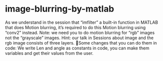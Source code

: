 # image-blurring-by-matlab
As we understand in the session that “imfilter” a built-in function in MATLAB that does Motion blurring, it’s required to do this Motion blurring using “conv2” instead. Note: we need you to do motion blurring for “rgb” images not the “grayscale” images. Hint: our talk in Sessions about image and the rgb image consists of three layers. Some changes that you can do them in code: We write Len and angle as constants in code, you can make them variables and get their values from the user.
